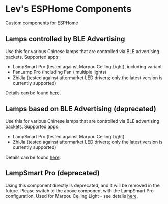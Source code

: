 # Lev's ESPHome Components

Custom components for ESPHome

## Lamps controlled by BLE Advertising

Use this for various Chinese lamps that are controlled via BLE advertising packets. Supported apps:

* LampSmart Pro (tested against Marpou Ceiling Light), including variant
* FanLamp Pro (including Fan / multiple lights)
* ZhiJia (tested against aftermarket LED drivers; only the latest version is currently supported)

Details can be found [here](components/ble_adv_controller/README.md).

## Lamps based on BLE Advertising (deprecated)

Use this for various Chinese lamps that are controlled via BLE advertising packets. Supported apps:

* LampSmart Pro (tested against Marpou Ceiling Light)
* ZhiJia (tested against aftermarket LED drivers; only the latest version is currently supported)

Details can be found [here](components/ble_adv_light/README.md).

## LampSmart Pro (deprecated)

Using this component directly is deprecated, and it will be removed in the future. Please switch to
the above component with the LampSmart Pro configuration.
Used for Marpou Ceiling Light - see details [here](components/lampsmart_pro_light/README.md).
